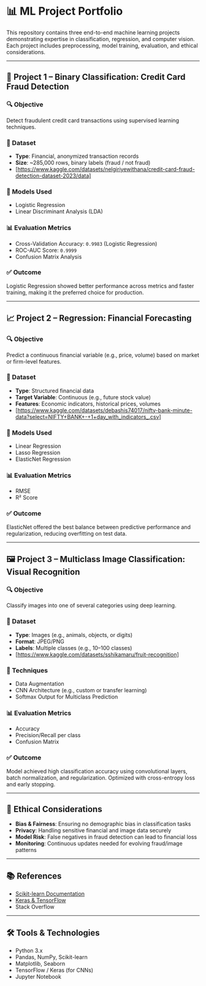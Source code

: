 # 📊 ML Project Portfolio

This repository contains three end-to-end machine learning projects demonstrating expertise in classification, regression, and computer vision. Each project includes preprocessing, model training, evaluation, and ethical considerations.

---

## 🧩 Project 1 – Binary Classification: Credit Card Fraud Detection

### 🔍 Objective
Detect fraudulent credit card transactions using supervised learning techniques.

### 📂 Dataset
- **Type**: Financial, anonymized transaction records
- **Size**: ~285,000 rows, binary labels (fraud / not fraud)
- [https://www.kaggle.com/datasets/nelgiriyewithana/credit-card-fraud-detection-dataset-2023/data]

### 🔧 Models Used
- Logistic Regression
- Linear Discriminant Analysis (LDA)

### 📊 Evaluation Metrics
- Cross-Validation Accuracy: `0.9983` (Logistic Regression)
- ROC-AUC Score: `0.9999`
- Confusion Matrix Analysis

### ✅ Outcome
Logistic Regression showed better performance across metrics and faster training, making it the preferred choice for production.

---

## 📈 Project 2 – Regression: Financial Forecasting

### 🔍 Objective
Predict a continuous financial variable (e.g., price, volume) based on market or firm-level features.

### 📂 Dataset
- **Type**: Structured financial data
- **Target Variable**: Continuous (e.g., future stock value)
- **Features**: Economic indicators, historical prices, volumes
- [https://www.kaggle.com/datasets/debashis74017/nifty-bank-minute-data?select=NIFTY+BANK+-+1+day_with_indicators_.csv]

### 🔧 Models Used
- Linear Regression
- Lasso Regression
- ElasticNet Regression

### 📊 Evaluation Metrics
- RMSE
- R² Score

### ✅ Outcome
ElasticNet offered the best balance between predictive performance and regularization, reducing overfitting on test data.

---

## 🖼️ Project 3 – Multiclass Image Classification: Visual Recognition

### 🔍 Objective
Classify images into one of several categories using deep learning.

### 📂 Dataset
- **Type**: Images (e.g., animals, objects, or digits)
- **Format**: JPEG/PNG
- **Labels**: Multiple classes (e.g., 10–100 classes)
- [https://www.kaggle.com/datasets/sshikamaru/fruit-recognition]

### 🧠 Techniques
- Data Augmentation
- CNN Architecture (e.g., custom or transfer learning)
- Softmax Output for Multiclass Prediction

### 📊 Evaluation Metrics
- Accuracy
- Precision/Recall per class
- Confusion Matrix

### ✅ Outcome
Model achieved high classification accuracy using convolutional layers, batch normalization, and regularization. Optimized with cross-entropy loss and early stopping.

---

## 🔐 Ethical Considerations
- **Bias & Fairness**: Ensuring no demographic bias in classification tasks
- **Privacy**: Handling sensitive financial and image data securely
- **Model Risk**: False negatives in fraud detection can lead to financial loss
- **Monitoring**: Continuous updates needed for evolving fraud/image patterns

---

## 📚 References
- [Scikit-learn Documentation](https://scikit-learn.org/)
- [Keras & TensorFlow](https://www.tensorflow.org/)
- Stack Overflow

---

## 🛠️ Tools & Technologies
- Python 3.x
- Pandas, NumPy, Scikit-learn
- Matplotlib, Seaborn
- TensorFlow / Keras (for CNNs)
- Jupyter Notebook

